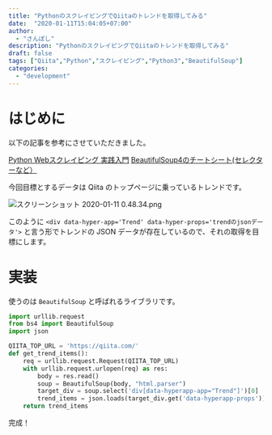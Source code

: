 ```yaml
---
title: "PythonのスクレイピングでQiitaのトレンドを取得してみる"
date:  "2020-01-11T15:04:05+07:00"
author:
  - "さんぽし"
description: "PythonのスクレイピングでQiitaのトレンドを取得してみる"
draft: false
tags: ["Qiita","Python","スクレイピング","Python3","BeautifulSoup"]
categories:
  - "development"
---
```


# はじめに
以下の記事を参考にさせていただきました。

[Python Webスクレイピング 実践入門](https://qiita.com/Azunyan1111/items/9b3d16428d2bcc7c9406)
[BeautifulSoup4のチートシート(セレクターなど）](https://python.civic-apps.com/beautifulsoup4-selector/)

今回目標とするデータは Qiita のトップページに乗っているトレンドです。

![スクリーンショット 2020-01-11 0.48.34.png](https://qiita-image-store.s3.ap-northeast-1.amazonaws.com/0/417600/122759ef-240c-4b58-a309-6b1f61e73a1f.png)

このように
`<div data-hyper-app='Trend' data-hyper-props='trendのjsonデータ'>`
と言う形でトレンドの JSON データが存在しているので、それの取得を目標にします。

# 実装
使うのは `BeautifulSoup` と呼ばれるライブラリです。

```Python
import urllib.request
from bs4 import BeautifulSoup
import json

QIITA_TOP_URL = 'https://qiita.com/'
def get_trend_items():
    req = urllib.request.Request(QIITA_TOP_URL)
    with urllib.request.urlopen(req) as res:
        body = res.read()
        soup = BeautifulSoup(body, "html.parser")
        target_div = soup.select('div[data-hyperapp-app="Trend"]')[0]
        trend_items = json.loads(target_div.get('data-hyperapp-props'))
    return trend_items
```

完成！
